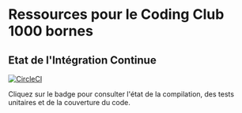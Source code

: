 # Ressources pour le Coding Club 1000 bornes
## Etat de l'Intégration Continue

[![CircleCI](https://circleci.com/gh/arthurphilippe/CC-1000_bornes/tree/master.svg?style=svg&circle-token=db002cb7e83c1d5c7976c5755b1275e5f3d46f66)](https://circleci.com/gh/arthurphilippe/CC-1000_bornes/tree/master)

Cliquez sur le badge pour consulter l'état de la compilation, des tests unitaires et de la couverture du code.
